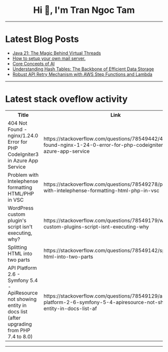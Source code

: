 <h1 align="center">Hi 👋, I'm Tran Ngoc Tam</h1>

---

# Latest Blog Posts 
<!-- BLOG-POST-LIST:START -->
- [Java 21: The Magic Behind Virtual Threads](https://dev.to/elayachiabdelmajid/java-21-virtual-threads-1h5b)
- [How to setup your own mail server.](https://dev.to/kloudino/how-to-setup-your-own-mail-server-3k41)
- [Core Concepts of AI](https://dev.to/mohbohlahji/core-concepts-of-ai-g03)
- [Understanding Hash Tables: The Backbone of Efficient Data Storage](https://dev.to/luisfpedroso/understanding-hash-tables-the-backbone-of-efficient-data-storage-25el)
- [Robust API Retry Mechanism with AWS Step Functions and Lambda](https://dev.to/aws-builders/robust-api-retry-mechanism-with-aws-step-functions-and-lambda-4lap)
<!-- BLOG-POST-LIST:END -->

---

# Latest stack oveflow activity
<table>
  <tr><th>Title</th><th>Link</th></tr>
  <!-- STACKOVERFLOW:START --><tr><td>404 Not Found - nginx/1.24.0 Error for PHP CodeIgniter3 in Azure App Service</td><td>https://stackoverflow.com/questions/78549442/404-not-found-nginx-1-24-0-error-for-php-codeigniter3-in-azure-app-service</td></tr><tr><td>Problem with Intelephense formatting HTML/PHP in VSC</td><td>https://stackoverflow.com/questions/78549278/problem-with-intelephense-formatting-html-php-in-vsc</td></tr><tr><td>WordPress custom plugin&#39;s script isn&#39;t executing, why?</td><td>https://stackoverflow.com/questions/78549179/wordpress-custom-plugins-script-isnt-executing-why</td></tr><tr><td>Splitting HTML into two parts</td><td>https://stackoverflow.com/questions/78549142/splitting-html-into-two-parts</td></tr><tr><td>API Platform 2.6 - Symfony 5.4 - ApiResource not showing entity in docs list &lpar;after upgrading from PHP 7.4 to 8.0&rpar;</td><td>https://stackoverflow.com/questions/78549129/api-platform-2-6-symfony-5-4-apiresource-not-showing-entity-in-docs-list-af</td></tr><!-- STACKOVERFLOW:END -->
</table>

---


